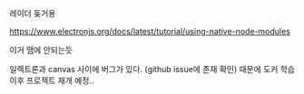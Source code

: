 레이더 돚거용


https://www.electronjs.org/docs/latest/tutorial/using-native-node-modules

이거 땜에 안되는듯



일렉트론과 canvas 사이에 버그가 있다. (github issue에 존재 확인)
때문에 도커 학습 이후 프로젝트 재개 예정..